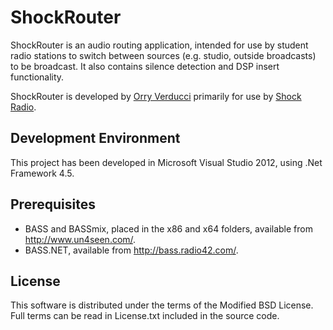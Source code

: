 ShockRouter
===========
ShockRouter is an audio routing application, intended for use by student radio stations to switch between sources (e.g. studio, outside broadcasts) to be broadcast. It also contains silence detection and DSP insert functionality.

ShockRouter is developed by [Orry Verducci](http://www.orryverducci.co.uk/) primarily for use by [Shock Radio](http://www.shockradio.co.uk/).

Development Environment
-----------------------
This project has been developed in Microsoft Visual Studio 2012, using .Net Framework 4.5.

Prerequisites
-------------
* BASS and BASSmix, placed in the x86 and x64 folders, available from http://www.un4seen.com/.
* BASS.NET, available from http://bass.radio42.com/.

License
-------
This software is distributed under the terms of the Modified BSD License. Full terms can be read in License.txt included in the source code.